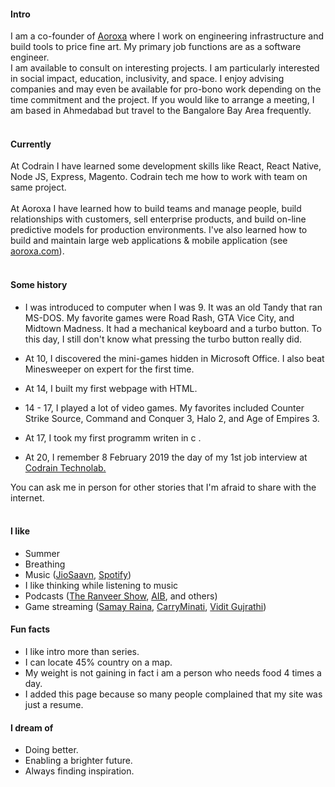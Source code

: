 #### Intro

I am a co-founder of [Aoroxa](https://aoroxa.com/) where I work on engineering infrastructure and build tools to price fine art. My primary job functions are as a software engineer.
<br>
I am available to consult on interesting projects. I am particularly interested in social impact, education, inclusivity, and space. I enjoy advising companies and may even be available for pro-bono work depending on the time commitment and the project. If you would like to arrange a meeting, I am based in Ahmedabad but travel to the Bangalore Bay Area frequently.
<br><br>

#### Currently

At Codrain I have learned some development skills like React, React Native, Node JS, Express, Magento. Codrain tech me how to work with team on same project.
<br><br>
At Aoroxa I have learned how to build teams and manage people, build relationships with customers, sell enterprise products, and build on-line predictive models for production environments. I've also learned how to build and maintain large web applications & mobile application (see [aoroxa.com](https://aoroxa.com/)).
<br><br>

#### Some history

- I was introduced to computer when I was 9. It was an old Tandy that ran MS-DOS. My favorite games were Road Rash, GTA Vice City, and Midtown Madness. It had a mechanical keyboard and a turbo button. To this day, I still don't know what pressing the turbo button really did.

- At 10, I discovered the mini-games hidden in Microsoft Office. I also beat Minesweeper on expert for the first time.
- At 14, I built my first webpage with HTML.
- 14 - 17, I played a lot of video games. My favorites included Counter Strike Source, Command and Conquer 3, Halo 2, and Age of Empires 3.
- At 17, I took my first programm writen in c .

- At 20, I remember 8 February 2019 the day of my 1st job interview at [Codrain Technolab.](https://www.codraintechnolabs.com/)

You can ask me in person for other stories that I'm afraid to share with the internet.
<br><br>

#### I like

- Summer
- Breathing
- Music ([JioSaavn](https://www.jiosaavn.com/s/playlist/df3d0740177875df9ac932f15087bff8/Lucifer_Play/igj5Kk76uGIwkg5tVhI3fw__), [Spotify](https://open.spotify.com/playlist/5b2GFJRaYhPGgtlUCXqlxW))
- I like thinking while listening to music
- Podcasts ([The Ranveer Show](https://the-ranveer-show.simplecast.com/), [AIB](https://www.youtube.com/results?search_query=AIB+podcast), and others)
- Game streaming ([Samay Raina](https://www.youtube.com/channel/UCAov2BBv1ZJav0c_yHEciAw), [CarryMinati](https://www.youtube.com/channel/UC0IWRLai-BAwci_e9MylNGw), [Vidit Gujrathi](https://www.youtube.com/channel/UCpjTx5WsF4yqyvGIYY8nuVg))

<!-- #### Travel / Geography

- I am from originally from Buffalo, New York. I have since lived in
  Palo Alto, Mountain View, San Francisco, Seattle, and New York.

- I've been to ~ 50 countries, some of which I have forgotten, and many of which I would like to revisit.

- In 2016, I visited: Canada, Ethiopia, Austria, Germany, Belgium, Ireland, Northern Ireland, Italy, Romania, Sweden, Norway, Svalbard, Panama, Costa Rica, Uganda, Japan, and the UAE, mostly in that order.

- In 2017, I visited: Canada, Japan, Denmark, Germany, Sweden, Estonia, Russia, the Netherlands, Belgium, the U.K., Spain, Iceland, France, Switzerland, Ethiopia, and Luxembourg.

- In 2018, I visited: Canada, France, Italy, Israel, and the U.K.

- In 2019, I visited: Canada, England, France, and Switzerland. I plan to visit: Norway.

- I am an Oregon Trail II enthusiast. -->

#### Fun facts

- I like intro more than series.
- I can locate 45% country on a map.
- My weight is not gaining in fact i am a person who needs food 4 times a day.
- I added this page because so many people complained that my site was just a resume.

#### I dream of

- Doing better.
- Enabling a brighter future.
- Always finding inspiration.
